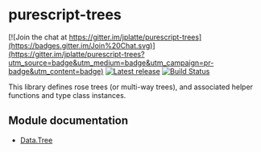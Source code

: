 # purescript-trees

[![Join the chat at https://gitter.im/jplatte/purescript-trees](https://badges.gitter.im/Join%20Chat.svg)](https://gitter.im/jplatte/purescript-trees?utm_source=badge&utm_medium=badge&utm_campaign=pr-badge&utm_content=badge)
[![Latest release](http://img.shields.io/bower/v/purescript-trees.svg)](https://github.com/jplatte/purescript-trees/releases)
[![Build Status](https://travis-ci.org/jplatte/purescript-trees.svg?branch=master)](https://travis-ci.org/jplatte/purescript-trees)

This library defines rose trees (or multi-way trees), and associated helper functions and type class instances.

## Module documentation

- [Data.Tree](docs/Data/Tree.md)
